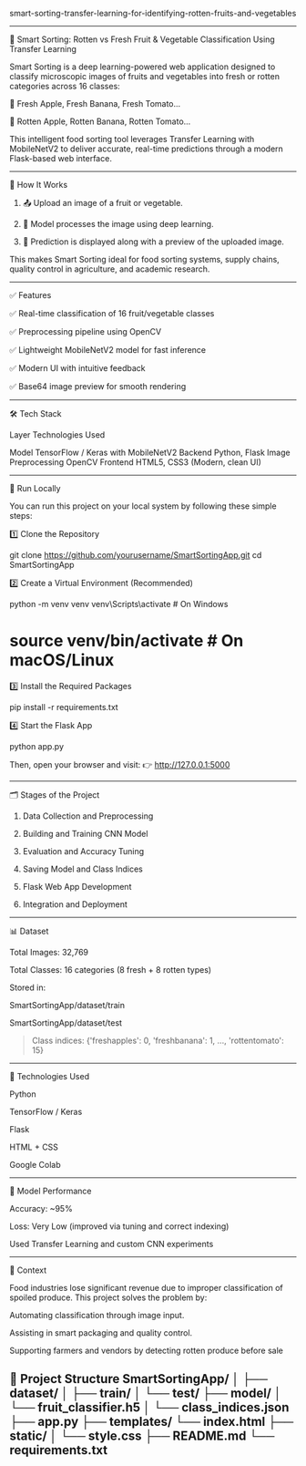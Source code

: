 smart-sorting-transfer-learning-for-identifying-rotten-fruits-and-vegetables

---


🍎 Smart Sorting: Rotten vs Fresh Fruit & Vegetable Classification Using Transfer Learning

Smart Sorting is a deep learning-powered web application designed to classify microscopic images of fruits and vegetables into fresh or rotten categories across 16 classes:

🍎 Fresh Apple, Fresh Banana, Fresh Tomato...

🥀 Rotten Apple, Rotten Banana, Rotten Tomato...


This intelligent food sorting tool leverages Transfer Learning with MobileNetV2 to deliver accurate, real-time predictions through a modern Flask-based web interface.


---

🚀 How It Works

1. 📤 Upload an image of a fruit or vegetable.


2. 🤖 Model processes the image using deep learning.


3. 🧾 Prediction is displayed along with a preview of the uploaded image.



This makes Smart Sorting ideal for food sorting systems, supply chains, quality control in agriculture, and academic research.


---

✅ Features

✅ Real-time classification of 16 fruit/vegetable classes

✅ Preprocessing pipeline using OpenCV

✅ Lightweight MobileNetV2 model for fast inference

✅ Modern UI with intuitive feedback

✅ Base64 image preview for smooth rendering



---

🛠 Tech Stack

Layer	Technologies Used

Model	TensorFlow / Keras with MobileNetV2
Backend	Python, Flask
Image Preprocessing	OpenCV
Frontend	HTML5, CSS3 (Modern, clean UI)

---

🧪 Run Locally

You can run this project on your local system by following these simple steps:

1️⃣ Clone the Repository

git clone https://github.com/yourusername/SmartSortingApp.git
cd SmartSortingApp

2️⃣ Create a Virtual Environment (Recommended)

python -m venv venv
venv\Scripts\activate         # On Windows
# source venv/bin/activate   # On macOS/Linux

3️⃣ Install the Required Packages

pip install -r requirements.txt

4️⃣ Start the Flask App

python app.py

Then, open your browser and visit:
👉 http://127.0.0.1:5000


---


🗂 Stages of the Project

1. Data Collection and Preprocessing


2. Building and Training CNN Model


3. Evaluation and Accuracy Tuning


4. Saving Model and Class Indices


5. Flask Web App Development


6. Integration and Deployment




---

📊 Dataset

Total Images: 32,769

Total Classes: 16 categories (8 fresh + 8 rotten types)

Stored in:

SmartSortingApp/dataset/train

SmartSortingApp/dataset/test



> Class indices:
{'freshapples': 0, 'freshbanana': 1, ..., 'rottentomato': 15}




---

🧰 Technologies Used

Python

TensorFlow / Keras

Flask

HTML + CSS

Google Colab

---

🧪 Model Performance

Accuracy: ~95%

Loss: Very Low (improved via tuning and correct indexing)

Used Transfer Learning and custom CNN experiments



---

📄 Context

Food industries lose significant revenue due to improper classification of spoiled produce. This project solves the problem by:

Automating classification through image input.

Assisting in smart packaging and quality control.

Supporting farmers and vendors by detecting rotten produce before sale


📂 Project Structure
SmartSortingApp/
│
├── dataset/
│   ├── train/
│   └── test/
├── model/
│   └── fruit_classifier.h5
│   └── class_indices.json
├── app.py
├── templates/
    └── index.html
├── static/
│   └── style.css
├── README.md
└── requirements.txt
----
